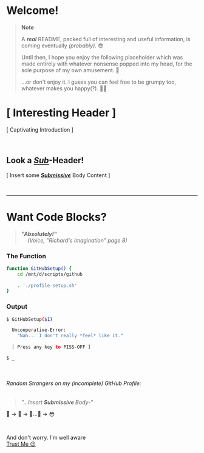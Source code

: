 # Welcome!

> __Note__
>
> A __*real*__ README, packed full of interesting and useful information, is coming eventually *(probably)*. 😎
>
> Until then, I hope you enjoy the following placeholder which was made entirely with whatever nonsense popped into my head, for the sole purpose of my own amusement. :slightly_smiling_face: <br />
>
> ...or don't enjoy it. I guess you can feel free to be grumpy too, whatever makes you happy(?). 🤷‍♂️

# [ Interesting Header ]

[ Captivating Introduction ]


<br />



## Look a *[Sub](https://github.com/RichNSD/RichNSD/edit/main/README.md#random-strangers-on-my-incomplete-github-profile)*-Header!

[ Insert some __*[Submissive](https://github.com/RichNSD/RichNSD/edit/main/README.md#random-strangers-on-my-incomplete-github-profile)*__ Body Content ]


<br />

---

# Want Code Blocks?

> __*"Absolutely!"*__ <br />
> &nbsp;&nbsp;&nbsp; *(Voice, "Richard's Imagination" page 8)*
<!-- the Unbalanced Developer™ says in 
yet *another* imaginary dialogue with himself -->

### The Function
```bash
function GitHubSetup() {
    cd /mnt/d/scripts/github
    
    . './profile-setup.sh'
}
```

### Output
```bash
$ GitHubSetup($1)

  Uncooperative-Error:
    "Nah... I don't really *feel* like it."
        
  [ Press any key to PISS-OFF ]

$ _
```

<br />


###### Random Strangers on my (incomplete) GitHub Profile:

> <em>"...Insert __Submissive__ Body-"</em>

🙂 → 🤨 → 🧐...🤔 → 😳

<br />

And don't worry. I'm well aware<br /> [Trust Me :wink:](https://matias.ma/nsfw/)


